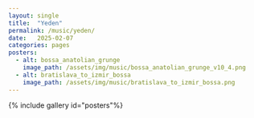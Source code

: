 ```yaml
---
layout: single
title:  "Yeden"
permalink: /music/yeden/
date:   2025-02-07
categories: pages
posters:
  - alt: bossa_anatolian_grunge
    image_path: /assets/img/music/bossa_anatolian_grunge_v10_4.png
  - alt: bratislava_to_izmir_bossa
    image_path: /assets/img/music/bratislava_to_izmir_bossa.png
---
```


{% include gallery id="posters"%}
